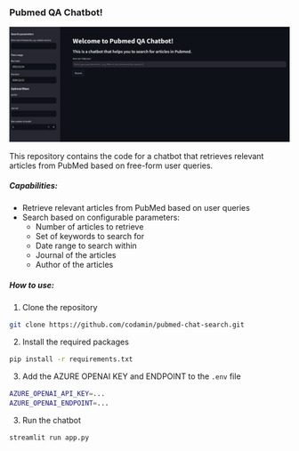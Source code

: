 ### Pubmed QA Chatbot!

![image](screenshot.png)

This repository contains the code for a chatbot that retrieves relevant articles from PubMed based on free-form user queries.

##### Capabilities:
- Retrieve relevant articles from PubMed based on user queries
- Search based on configurable parameters:
    - Number of articles to retrieve
    - Set of keywords to search for
    - Date range to search within
    - Journal of the articles
    - Author of the articles

##### How to use:
1. Clone the repository
```bash
git clone https://github.com/codamin/pubmed-chat-search.git
```

2. Install the required packages
```bash
pip install -r requirements.txt
```

3. Add the AZURE OPENAI KEY and ENDPOINT to the `.env` file
```bash
AZURE_OPENAI_API_KEY=...
AZURE_OPENAI_ENDPOINT=...
```

3. Run the chatbot
```bash
streamlit run app.py
```